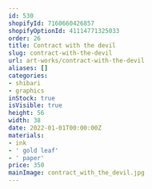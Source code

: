 ```yaml
---
id: 530
shopifyId: 7160660426857
shopifyOptionId: 41114771325033
order: 26
title: Сontract with the devil
slug: сontract-with-the-devil
url: art-works/сontract-with-the-devil
aliases: []
categories:
- shibari
- graphics
inStock: true
isVisible: true
height: 56
width: 38
date: 2022-01-01T00:00:00Z
materials:
- ink
- ' gold leaf'
- ' paper'
price: 350
mainImage: contract_with_the_devil.jpg
---
```

